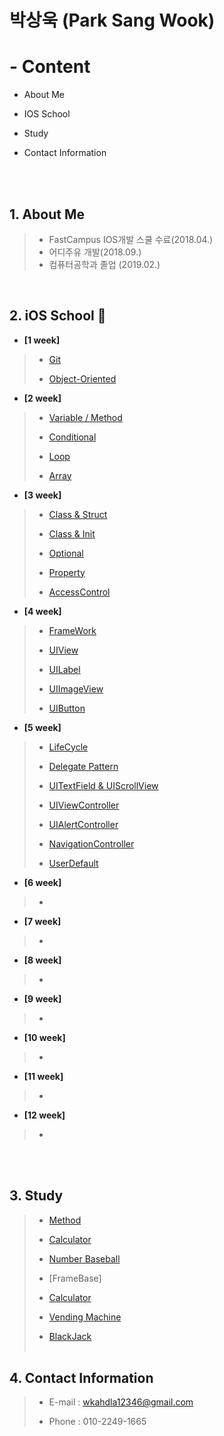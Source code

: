 # 박상욱 (Park Sang Wook)

# - Content

- About Me

- IOS School

- Study

- Contact Information

<br><br>

## 1. About Me

>- FastCampus IOS개발 스쿨 수료(2018.04.)
>- 어디주유 개발(2018.09.)
>- 컴퓨터공학과 졸업 (2019.02.)

<br>

## 2. iOS School 🍎

- **[1 week]**

>- [Git](https://github.com/wargi/SangWookPark_IOS_School6/blob/master/Class/GIT/readme.md)
>
>- [Object-Oriented](https://github.com/wargi/SangWookPark_IOS_School6/blob/master/Class/ObjectOriented%20Programming/readme.md)

- **[2 week]**

>- [Variable / Method](https://github.com/wargi/SangWookPark_IOS_School6/blob/master/Class/VariableAndMethod/readme.md)
>
>- [Conditional](https://github.com/wargi/SangWookPark_IOS_School6/blob/master/Class/Conditional/readme.md)
>
>- [Loop](https://github.com/wargi/SangWookPark_IOS_School6/blob/master/Class/Loop/readme.md)
>
>- [Array](https://github.com/wargi/SangWookPark_IOS_School6/tree/master/Class/Array/readme.md)
>

- **[3 week]**

>- [Class & Struct](https://github.com/wargi/SangWookPark_IOS_School6/tree/master/Class/ClassAndStruct/readme.md)
>
>- [Class & Init](https://github.com/wargi/SangWookPark_IOS_School6/tree/master/Class/ClassAndInit/readme.md)
>
>- [Optional](https://github.com/wargi/SangWookPark_IOS_School6/tree/master/Class/Optional/readme.md)
>
>- [Property](https://github.com/wargi/SangWookPark_IOS_School6/tree/master/Class/Property/readme.md)
>
>- [AccessControl](https://github.com/wargi/SangWookPark_IOS_School6/tree/master/Class/AccessControl/readme.md)

- **[4 week]**

>- [FrameWork](https://github.com/wargi/SangWookPark_IOS_School6/tree/master/Class/FrameWork/readme.md)
>
>- [UIView](https://github.com/wargi/SangWookPark_IOS_School6/tree/master/Class/UIView/readme.md)
>
>- [UILabel](https://github.com/wargi/SangWookPark_IOS_School6/tree/master/Class/UILabel/readme.md)
>
>- [UIImageView](https://github.com/wargi/SangWookPark_IOS_School6/tree/master/Class/UIImageView/readme.md)
>
>- [UIButton](https://github.com/wargi/SangWookPark_IOS_School6/tree/master/Class/UIButton/readme.md)

- **[5 week]**

>- [LifeCycle](https://github.com/wargi/SangWookPark_IOS_School6/tree/master/Class/LifeCycle/readme.md)
>
>- [Delegate Pattern]()
>
>- [UITextField & UIScrollView]()
>
>- [UIViewController]()
>
>- [UIAlertController]()
>
>- [NavigationController]()
>
>- [UserDefault]()

- **[6 week]**

>-

- **[7 week]**

>-

- **[8 week]**

>-

- **[9 week]**

>-

- **[10 week]**

>-

- **[11 week]**

>-

- **[12 week]**

>-


<br><br>

## 3. Study

>- [Method](https://github.com/wargi/SangWookPark_IOS_School6/blob/master/Class/Method/readme.md)
>
>- [Calculator](https://github.com/wargi/SangWookPark_IOS_School6/blob/master/Study/Cal/Cal/ViewController.swift)
>
>- [Number Baseball](https://github.com/wargi/SangWookPark_IOS_School6/blob/master/Study/BaseballGame/BaseballGame/ViewController.swift)
>
>- [FrameBase]
>
>- [Calculator](https://github.com/wargi/SangWookPark_IOS_School6/blob/master/Practice/Calculator3/Calculator3/ViewController.swift)
>
>- [Vending Machine](https://github.com/wargi/SangWookPark_IOS_School6/tree/master/Study/UIExam)
>
>- [BlackJack](https://github.com/wargi/SangWookPark_IOS_School6/tree/master/Class/BlackJack)
<br><br>

## 4. Contact Information

> - E-mail : wkahdla12346@gmail.com
>
> - Phone : 010-2249-1665

